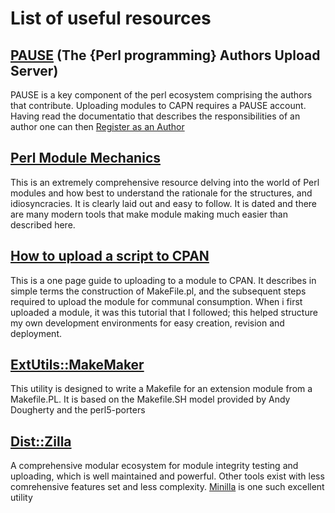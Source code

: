 # List of useful resources

## [PAUSE](https://pause.perl.org/pause/query?ACTION=pause_04about) (The {Perl programming} Authors Upload Server)

PAUSE is a key component of the perl ecosystem comprising the authors that contribute.  Uploading modules to CAPN requires a PAUSE account.  Having read the documentatio that describes the responsibilities of an author one can then [Register as an Author](https://pause.perl.org/pause/query?ACTION=request_id) 

## [Perl Module Mechanics](https://theworld.com/~swmcd/steven/perl/module_mechanics.html)

This is an extremely comprehensive resource delving into the world of Perl modules and how best to understand the rationale for the structures, and idiosyncracies.  It is clearly laid out and easy to follow.  It is dated and there are many modern tools that make module making much easier than described here.

## [How to upload a script to CPAN](https://www.perl.com/article/how-to-upload-a-script-to-cpan/)

This is a one page guide to uploading to a module to CPAN.  It describes in simple terms the construction of MakeFile.pl, and the subsequent steps required to upload the module for communal consumption.  When i first uploaded a module, it was this tutorial that I followed; this helped structure my own development environments for easy creation, revision and deployment.

## [ExtUtils::MakeMaker](https://metacpan.org/pod/ExtUtils::MakeMaker)

This utility is designed to write a Makefile for an extension module from a Makefile.PL. It is based on the Makefile.SH model provided by Andy Dougherty and the perl5-porters

## [Dist::Zilla](https://dzil.org/)

A comprehensive modular ecosystem for module integrity testing and uploading, which is well maintained and powerful.  Other tools exist with less comrehensive features set and less complexity.  [Minilla]( https://metacpan.org/pod/Minilla) is one such excellent utility

